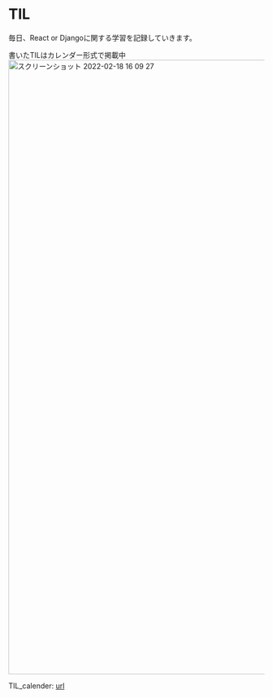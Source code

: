 # TIL
毎日、React or Djangoに関する学習を記録していきます。

書いたTILはカレンダー形式で掲載中
<img width="1207" alt="スクリーンショット 2022-02-18 16 09 27" src="https://user-images.githubusercontent.com/78260526/154634915-302e1132-51bb-44c3-a547-05c084c244cd.png">




TIL_calender: [url](https://taisei-13046.github.io/TIL_pages/)
